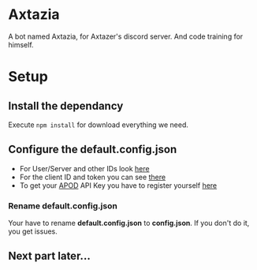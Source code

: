# Axtazia
 A bot named Axtazia, for Axtazer's discord server. And code training for himself.

# Setup
## Install the dependancy
Execute `npm install` for download everything we need.
## Configure the default.config.json
- For User/Server and other IDs look [here](https://support.discord.com/hc/en-us/articles/206346498-Where-can-I-find-my-User-Server-Message-ID)
- For the client ID and token you can see [there](https://discordjs.guide/preparations/setting-up-a-bot-application.html#your-bot-s-token)
- To get your [APOD](https://apod.nasa.gov/apod) API Key you have to register yourself [here](https://api.nasa.gov/#signUp)
### Rename default.config.json
Your have to rename **default.config.json** to **config.json**. If you don't do it, you get issues.
## Next part later...
